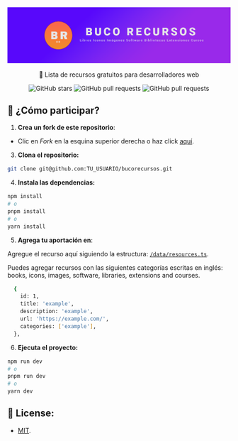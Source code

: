 <a href="https://bucorecursos.vercel.app/">
  <img src="public/banner-bucorecursos.png">
</a>

<div align="center">
	<p>🚀 Lista de recursos gratuitos para desarrolladores web</p>

![GitHub stars](https://img.shields.io/github/stars/OmarCardoze/bucorecursos)
![GitHub pull requests](https://img.shields.io/github/issues-pr/OmarCardoze/bucorecursos)
![GitHub pull requests](https://img.shields.io/github/issues-pr-closed-raw/OmarCardoze/bucorecursos)

</div>

## 🚀 ¿Cómo participar?

1. **Crea un fork de este repositorio**:

- Clic en _Fork_ en la esquina superior derecha o haz click [aquí](https://github.com/OmarCardoze/bucorecursos/fork).

3. **Clona el repositorio:**

```bash
git clone git@github.com:TU_USUARIO/bucorecursos.git
```

4. **Instala las dependencias:**

```bash
npm install
# o
pnpm install
# o
yarn install
```

5. **Agrega tu aportación en**:

Agregue el recurso aquí siguiendo la estructura: [`/data/resources.ts`](https://github.com/OmarCardoze/bucorecursos/blob/main/data/resources.ts).

Puedes agregar recursos con las siguientes categorías escritas en inglés: books, icons, images, software, libraries, extensions and courses.

```bash
  {
    id: 1,
    title: 'example',
    description: 'example',
    url: 'https://example.com/',
    categories: ['example'],
  },
```

6. **Ejecuta el proyecto:**

```bash
npm run dev
# o
pnpm run dev
# o
yarn dev
```

## 🔑 License:

- [MIT](https://github.com/OmarCardoze/bucorecursos/blob/main/LICENSE).
